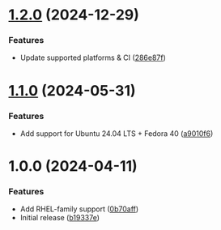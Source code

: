 # [1.2.0](https://github.com/de-it-krachten/ansible-role-apptainer/compare/v1.1.0...v1.2.0) (2024-12-29)


### Features

* Update supported platforms & CI ([286e87f](https://github.com/de-it-krachten/ansible-role-apptainer/commit/286e87f983572aaff21c3dd28ec50212b48ea50b))

# [1.1.0](https://github.com/de-it-krachten/ansible-role-apptainer/compare/v1.0.0...v1.1.0) (2024-05-31)


### Features

* Add support for Ubuntu 24.04 LTS + Fedora 40 ([a9010f6](https://github.com/de-it-krachten/ansible-role-apptainer/commit/a9010f60f5469c6687c7e1a9eac2ee1781d41011))

# 1.0.0 (2024-04-11)


### Features

* Add RHEL-family support ([0b70aff](https://github.com/de-it-krachten/ansible-role-apptainer/commit/0b70aff44dfab19ee54b1ff04bfeec423d4a91d0))
* Initial release ([b19337e](https://github.com/de-it-krachten/ansible-role-apptainer/commit/b19337ed0c9d97aa346310a2dd0a077c3eed3b64))
